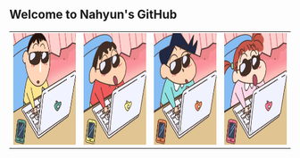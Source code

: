 ## Welcome to Nahyun's GitHub

<table>
  <tr>
    <td><img src="image1.jpg" width="260" height="200" style="margin: 0; padding: 0;"></td>
    <td><img src="image2.jpg" width="260" height="200" style="margin: 0; padding: 0;"></td>
    <td><img src="image3.jpg" width="260" height="200" style="margin: 0; padding: 0;"></td>
    <td><img src="image4.jpg" width="260" height="200" style="margin: 0; padding: 0;"></td>
  </tr>
</table>

<!--
**kim3340/kim3340** is a ✨ _special_ ✨ repository because its `README.md` (this file) appears on your GitHub profile.

Here are some ideas to get you started:

- 🔭 I’m currently working on ...
- 🌱 I’m currently learning ...
- 👯 I’m looking to collaborate on ...
- 🤔 I’m looking for help with ...
- 💬 Ask me about ...
- 📫 How to reach me: ...
- 😄 Pronouns: ...
- ⚡ Fun fact: ...
-->
